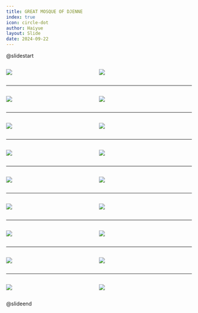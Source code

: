 ```yaml
---
title: GREAT MOSQUE OF DJENNE
index: true
icon: circle-dot
author: Haiyue
layout: Slide
date: 2024-09-22
---
```

 
@slidestart

<div style="display:flex">
<div style="flex:1">

![](https://raw.githubusercontent.com/yclord/reading/refs/heads/master/english/Level-W/GREAT%20MOSQUE%20OF%20DJENNE/001.webp)
</div>
<div style="flex:1">

![](https://raw.githubusercontent.com/yclord/reading/refs/heads/master/english/Level-W/GREAT%20MOSQUE%20OF%20DJENNE/002.webp)
</div>
</div>

---

<div style="display:flex">
<div style="flex:1">

![](https://raw.githubusercontent.com/yclord/reading/refs/heads/master/english/Level-W/GREAT%20MOSQUE%20OF%20DJENNE/003.webp)
</div>
<div style="flex:1">

![](https://raw.githubusercontent.com/yclord/reading/refs/heads/master/english/Level-W/GREAT%20MOSQUE%20OF%20DJENNE/004.webp)
</div>
</div>

---

<div style="display:flex">
<div style="flex:1">

![](https://raw.githubusercontent.com/yclord/reading/refs/heads/master/english/Level-W/GREAT%20MOSQUE%20OF%20DJENNE/005.webp)
</div>
<div style="flex:1">

![](https://raw.githubusercontent.com/yclord/reading/refs/heads/master/english/Level-W/GREAT%20MOSQUE%20OF%20DJENNE/006.webp)
</div>
</div>

---

<div style="display:flex">
<div style="flex:1">

![](https://raw.githubusercontent.com/yclord/reading/refs/heads/master/english/Level-W/GREAT%20MOSQUE%20OF%20DJENNE/007.webp)
</div>
<div style="flex:1">

![](https://raw.githubusercontent.com/yclord/reading/refs/heads/master/english/Level-W/GREAT%20MOSQUE%20OF%20DJENNE/008.webp)
</div>
</div>

---

<div style="display:flex">
<div style="flex:1">

![](https://raw.githubusercontent.com/yclord/reading/refs/heads/master/english/Level-W/GREAT%20MOSQUE%20OF%20DJENNE/009.webp)
</div>
<div style="flex:1">

![](https://raw.githubusercontent.com/yclord/reading/refs/heads/master/english/Level-W/GREAT%20MOSQUE%20OF%20DJENNE/010.webp)
</div>
</div>

---

<div style="display:flex">
<div style="flex:1">

![](https://raw.githubusercontent.com/yclord/reading/refs/heads/master/english/Level-W/GREAT%20MOSQUE%20OF%20DJENNE/011.webp)
</div>
<div style="flex:1">

![](https://raw.githubusercontent.com/yclord/reading/refs/heads/master/english/Level-W/GREAT%20MOSQUE%20OF%20DJENNE/012.webp)
</div>
</div>

---

<div style="display:flex">
<div style="flex:1">

![](https://raw.githubusercontent.com/yclord/reading/refs/heads/master/english/Level-W/GREAT%20MOSQUE%20OF%20DJENNE/013.webp)
</div>
<div style="flex:1">

![](https://raw.githubusercontent.com/yclord/reading/refs/heads/master/english/Level-W/GREAT%20MOSQUE%20OF%20DJENNE/014.webp)
</div>
</div>

---

<div style="display:flex">
<div style="flex:1">

![](https://raw.githubusercontent.com/yclord/reading/refs/heads/master/english/Level-W/GREAT%20MOSQUE%20OF%20DJENNE/015.webp)
</div>
<div style="flex:1">

![](https://raw.githubusercontent.com/yclord/reading/refs/heads/master/english/Level-W/GREAT%20MOSQUE%20OF%20DJENNE/016.webp)
</div>
</div>

---

<div style="display:flex">
<div style="flex:1">

![](https://raw.githubusercontent.com/yclord/reading/refs/heads/master/english/Level-W/GREAT%20MOSQUE%20OF%20DJENNE/017.webp)
</div>
<div style="flex:1">

![](https://raw.githubusercontent.com/yclord/reading/refs/heads/master/english/Level-W/GREAT%20MOSQUE%20OF%20DJENNE/018.webp)
</div>
</div>

@slideend